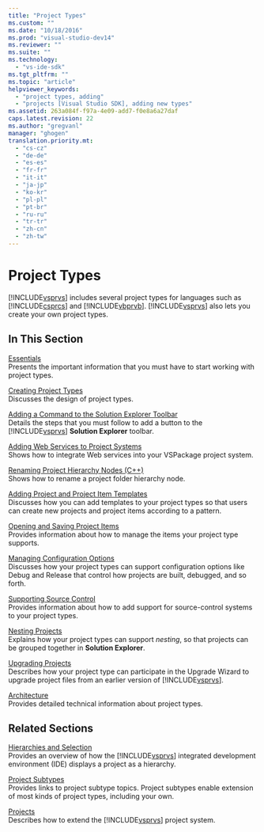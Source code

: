 ```yaml
---
title: "Project Types"
ms.custom: ""
ms.date: "10/18/2016"
ms.prod: "visual-studio-dev14"
ms.reviewer: ""
ms.suite: ""
ms.technology: 
  - "vs-ide-sdk"
ms.tgt_pltfrm: ""
ms.topic: "article"
helpviewer_keywords: 
  - "project types, adding"
  - "projects [Visual Studio SDK], adding new types"
ms.assetid: 263a084f-f97a-4e09-add7-f0e8a6a27daf
caps.latest.revision: 22
ms.author: "gregvanl"
manager: "ghogen"
translation.priority.mt: 
  - "cs-cz"
  - "de-de"
  - "es-es"
  - "fr-fr"
  - "it-it"
  - "ja-jp"
  - "ko-kr"
  - "pl-pl"
  - "pt-br"
  - "ru-ru"
  - "tr-tr"
  - "zh-cn"
  - "zh-tw"
---
```

# Project Types
[!INCLUDE[vsprvs](../codequality/includes/vsprvs_md.md)] includes several project types for languages such as [!INCLUDE[csprcs](../datatools/includes/csprcs_md.md)] and [!INCLUDE[vbprvb](../codequality/includes/vbprvb_md.md)]. [!INCLUDE[vsprvs](../codequality/includes/vsprvs_md.md)] also lets you create your own project types.  
  
## In This Section  
 [Essentials](../extensibility/project-type-essentials.md)  
 Presents the important information that you must have to start working with project types.  
  
 [Creating Project Types](../extensibility/creating-project-types.md)  
 Discusses the design of project types.  
  
 [Adding a Command to the Solution Explorer Toolbar](../extensibility/adding-a-command-to-the-solution-explorer-toolbar.md)  
 Details the steps that you must follow to add a button to the [!INCLUDE[vsprvs](../codequality/includes/vsprvs_md.md)] **Solution Explorer** toolbar.  
  
 [Adding Web Services to Project Systems](../misc/adding-web-services-to-project-systems.md)  
 Shows how to integrate Web services into your VSPackage project system.  
  
 [Renaming Project Hierarchy Nodes (C++)](../misc/renaming-project-hierarchy-nodes--c---.md)  
 Shows how to rename a project folder hierarchy node.  
  
 [Adding Project and Project Item Templates](../extensibility/adding-project-and-project-item-templates.md)  
 Discusses how you can add templates to your project types so that users can create new projects and project items according to a pattern.  
  
 [Opening and Saving Project Items](../extensibility/opening-and-saving-project-items.md)  
 Provides information about how to manage the items your project type supports.  
  
 [Managing Configuration Options](../extensibility/managing-configuration-options.md)  
 Discusses how your project types can support configuration options like Debug and Release that control how projects are built, debugged, and so forth.  
  
 [Supporting Source Control](../extensibility/supporting-source-control.md)  
 Provides information about how to add support for source-control systems to your project types.  
  
 [Nesting Projects](../extensibility/nesting-projects.md)  
 Explains how your project types can support *nesting*, so that projects can be grouped together in **Solution Explorer**.  
  
 [Upgrading Projects](../extensibility/upgrading-projects.md)  
 Describes how your project type can participate in the Upgrade Wizard to upgrade project files from an earlier version of [!INCLUDE[vsprvs](../codequality/includes/vsprvs_md.md)].  
  
 [Architecture](../extensibility/project-types-architecture.md)  
 Provides detailed technical information about project types.  
  
## Related Sections  
 [Hierarchies and Selection](../extensibility/hierarchies-and-selection.md)  
 Provides an overview of how the [!INCLUDE[vsprvs](../codequality/includes/vsprvs_md.md)] integrated development environment (IDE) displays a project as a hierarchy.  
  
 [Project Subtypes](../extensibility/project-subtypes.md)  
 Provides links to project subtype topics. Project subtypes enable extension of most kinds of project types, including your own.  
  
 [Projects](../extensibility/projects.md)  
 Describes how to extend the [!INCLUDE[vsprvs](../codequality/includes/vsprvs_md.md)] project system.